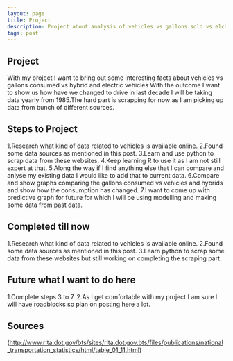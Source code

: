 ```yaml
---
layout: page
title: Project
description: Project about analysis of vehicles vs gallons sold vs elctrics or hybrids
tags: post
---
```



## Project ##

With my project I want to bring out some interesting facts about vehicles vs gallons consumed vs hybrid and electric vehicles 
With the outcome I want to show us how have we changed to drive in last decade I will be taking data yearly from 1985.The hard part is scrapping 
for now as I am picking up data from bunch of different sources.

## Steps to Project ##
1.Research what kind of data related to vehicles is available online.
2.Found some data sources as mentioned in this post.
3.Learn and use python to scrap data from these websites.
4.Keep learning R to use it as I am not still expert at that.
5.Along the way if I find anything else that I can compare and anlyse my existing data I would like to add that to current
data.
6.Compare and show graphs comparing the gallons consumed vs vehicles and hybrids and show how the consumption has changed.
7.I want to come up with predictive graph for future for which I will be using modelling and making some data from past data.

## Completed till now ##

1.Research what kind of data related to vehicles is available online.
2.Found some data sources as mentioned in this post.
3.Learn python to scrap some data from these websites but still working on completing the scraping part.

## Future what I want to do here ##

1.Complete steps 3 to 7.
2.As I get comfortable with my project I am sure I will have roadblocks so plan on posting here a lot.

## Sources ##
(http://www.rita.dot.gov/bts/sites/rita.dot.gov.bts/files/publications/national_transportation_statistics/html/table_01_11.html)



